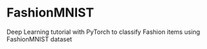 # FashionMNIST
Deep Learning tutorial with PyTorch to classify Fashion items using FashionMNIST dataset

